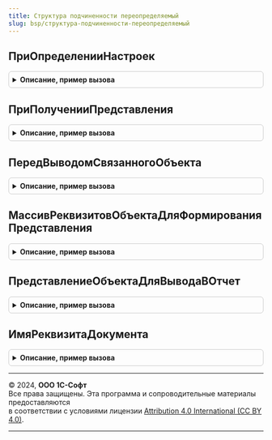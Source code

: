 ```yaml
---
title: Структура подчиненности переопределяемый
slug: bsp/структура-подчиненности-переопределяемый
---
```



## ПриОпределенииНастроек
<details style="margin: 1em 0; padding: 0.5em; border: 1px solid #ccc; border-radius: 6px;">

<summary style="font-weight: bold; cursor: pointer;">Описание, пример вызова</summary>

```bsl

// Вызывается для получения настроек подсистемы.
//
// Параметры:
//  Настройки - Структура:
//   * Реквизиты - Соответствие из КлючИЗначение - для переопределения имен реквизитов объекта, в которых содержится информация
//                                о сумме и валюте, выводимых в списке связанных документов.
//                                В ключе указывается полное имя объекта метаданных, в значении - соответствие
//                                реквизитов Валюта и СуммаДокумента с реальными реквизитами объекта.
//                                Если не задано, то значения зачитываются из реквизитов Валюта и СуммаДокумента.
//   * РеквизитыДляПредставления - Соответствие из КлючИЗначение - для переопределения представления объектов, выводимых
//                                в списке связанных документов. В ключе указывается полное имя объекта метаданных, в
//                                значении - массив имен реквизитов, значения которых участвуют в формировании представления.
//                                Для формирования представления перечисленных здесь объектов будет вызываться
//                                процедура СтруктураПодчиненностиПереопределяемый.ПриПолученииПредставления.
//
// Пример:
//	Реквизиты = Новый Соответствие;
//	Реквизиты.Вставить("СуммаДокумента", Метаданные.Документы.СчетНаОплатуПокупателю.Реквизиты.СуммаОплаты.Имя);
//	Реквизиты.Вставить("Валюта", Метаданные.Документы.СчетНаОплатуПокупателю.Реквизиты.ВалютаДокумента.Имя);
//	Настройки.Реквизиты.Вставить(Метаданные.Документы.СчетНаОплатуПокупателю.ПолноеИмя(), Реквизиты);
//
//	РеквизитыДляПредставления = Новый Массив;
//	РеквизитыДляПредставления.Добавить(Метаданные.Документы.ЭлектронноеПисьмоИсходящее.Реквизиты.ДатаОтправления.Имя);
//	РеквизитыДляПредставления.Добавить(Метаданные.Документы.ЭлектронноеПисьмоИсходящее.Реквизиты.Тема.Имя);
//	РеквизитыДляПредставления.Добавить(Метаданные.Документы.ЭлектронноеПисьмоИсходящее.Реквизиты.СписокПолучателейПисьма.Имя);
//	Настройки.РеквизитыДляПредставления.Вставить(Метаданные.Документы.ЭлектронноеПисьмоИсходящее.ПолноеИмя(),
//		РеквизитыДляПредставления);
//
Процедура ПриОпределенииНастроек(Настройки) Экспорт
```

Пример вызова
```bsl
СтруктураПодчиненностиПереопределяемый.ПриОпределенииНастроек(Настройки) 
```
</details>

## ПриПолученииПредставления
<details style="margin: 1em 0; padding: 0.5em; border: 1px solid #ccc; border-radius: 6px;">

<summary style="font-weight: bold; cursor: pointer;">Описание, пример вызова</summary>

```bsl

// Вызывается для получения представления объектов, выводимых в списке связанных документов.
// Только для тех объектов, которые перечислены в свойстве РеквизитыДляПредставления параметра Настройки
// процедуры СтруктураПодчиненностиПереопределяемый.ПриОпределенииНастроек.
//
// Параметры:
//  ТипДанных - ЛюбаяСсылка - тип ссылки выводимого объекта, см. свойство Тип критерия отбора СвязанныеДокументы.
//  Данные    - ВыборкаИзРезультатаЗапроса
//            - Структура - содержит значения полей, из которых формируется представление:
//               * Ссылка - ЛюбаяСсылка - ссылка объекта, выводимого в списке связанных документов.
//               * ДополнительныйРеквизит1 - Произвольный - значение первого реквизита, указанного в массиве
//                 РеквизитыДляПредставления параметра Настройки процедуры ПриОпределенииНастроек.
//               * ДополнительныйРеквизит2 - Произвольный - значение второго реквизита...
//               ...
//  Представление - Строка - поместить в этот параметр рассчитанное представление объекта.
//  СтандартнаяОбработка - Булево - поместить в этот параметр Ложь, если установлено значение параметра Представление.
//
Процедура ПриПолученииПредставления(ТипДанных, Данные, Представление, СтандартнаяОбработка) Экспорт
```

Пример вызова
```bsl
СтруктураПодчиненностиПереопределяемый.ПриПолученииПредставления(ТипДанных, Данные, Представление, СтандартнаяОбработка) 
```
</details>

## ПередВыводомСвязанногоОбъекта
<details style="margin: 1em 0; padding: 0.5em; border: 1px solid #ccc; border-radius: 6px;">

<summary style="font-weight: bold; cursor: pointer;">Описание, пример вызова</summary>

```bsl

// Позволяет повлиять на вывод объектов в отчет Связанные документы.
//  Вывод еще не начат - выполняется получение данных.
//
// Параметры:
//  Объект - СправочникСсылка
//         - ДокументСсылка
//         - ЗадачаСсылка
//         - БизнесПроцессСсылка
//         - ПланВидовХарактеристикСсылка -
//           ссылка на объект структуры подчиненности, который подлежит выводу в отчет.
//  СвойстваОбъекта - Структура - признаки, описывающие состояние объекта, где:
//    * ЭтоОсновной - Булево - если Истина, то  это объект для которого формируется структура.
//    * ЭтоСлужебный - Булево - если Истина, то объект не обязателен к выводу. По умолчанию - Ложь.
//    * ЭтоПодчиненный - Булево - если Истина, то объект является подчиненным по отношению к основному.
//    * Выводился - Структура - счетчик частоты вывода объекта суммарно и в подчиненных, где:
//        * Итого - Число - суммарная частота вывода объекта.
//        * ВПодчиненных - Число - частота вывода объекта в подчиненных.
//  Отказ - Булево - если Истина, то объект не будет выведен в отчет.
//          При этом, это не мешает выводу подчиненных ему объектов.
//
Процедура ПередВыводомСвязанногоОбъекта(Объект, СвойстваОбъекта, Отказ) Экспорт
```

Пример вызова
```bsl
СтруктураПодчиненностиПереопределяемый.ПередВыводомСвязанногоОбъекта(Объект, СвойстваОбъекта, Отказ) 
```
</details>

## МассивРеквизитовОбъектаДляФормированияПредставления
<details style="margin: 1em 0; padding: 0.5em; border: 1px solid #ccc; border-radius: 6px;">

<summary style="font-weight: bold; cursor: pointer;">Описание, пример вызова</summary>

```bsl

// Устарела. Следует использовать СтруктураПодчиненностиПереопределяемый.ПриОпределенииНастроек.
// См. свойство РеквизитыДляПредставления параметра Настройки.
// Формирует массив реквизитов документа.
//
// Параметры:
//  ИмяДокумента - Строка - имя документа.
//
// Возвращаемое значение:
//   Массив - массив наименований реквизитов документа.
//
Функция МассивРеквизитовОбъектаДляФормированияПредставления(ИмяДокумента) Экспорт
```

Пример вызова
```bsl
Результат = СтруктураПодчиненностиПереопределяемый.МассивРеквизитовОбъектаДляФормированияПредставления(ИмяДокумента) 
```
</details>

## ПредставлениеОбъектаДляВыводаВОтчет
<details style="margin: 1em 0; padding: 0.5em; border: 1px solid #ccc; border-radius: 6px;">

<summary style="font-weight: bold; cursor: pointer;">Описание, пример вызова</summary>

```bsl

// Устарела. Следует использовать СтруктураПодчиненностиПереопределяемый.ПриПолученииПредставления.
// Получает представление документа для печати.
//
// Параметры:
//  Выборка - ВыборкаИзРезультатаЗапроса - структура или выборка из результатов запроса
//            в которой содержатся дополнительные реквизиты, на основании
//            которых можно сформировать переопределенное представление
//            документа для вывода в отчет "Структура подчиненности".
//
// Возвращаемое значение:
//   - Строка
//   - Неопределено - переопределенное представление документа, или Неопределено,
//                    если для данного типа документов такое не задано.
//
Функция ПредставлениеОбъектаДляВыводаВОтчет(Выборка) Экспорт
```

Пример вызова
```bsl
Результат = СтруктураПодчиненностиПереопределяемый.ПредставлениеОбъектаДляВыводаВОтчет(Выборка) 
```
</details>

## ИмяРеквизитаДокумента
<details style="margin: 1em 0; padding: 0.5em; border: 1px solid #ccc; border-radius: 6px;">

<summary style="font-weight: bold; cursor: pointer;">Описание, пример вызова</summary>

```bsl

// Устарела. Следует использовать СтруктураПодчиненностиПереопределяемый.ПриОпределенииНастроек.
// См. свойство Реквизиты параметра Настройки.
// Возвращает имя реквизита документа, в котором содержится информация о Сумме и Валюте документа для вывода в
// структуру подчиненности.
// По умолчанию используются реквизиты Валюта и СуммаДокумента. Если для конкретного документа или конфигурации в целом
// используются другие
// реквизиты, то переопределить значения по умолчанию можно в данной функции.
//
// Параметры:
//  ИмяДокумента  - Строка - имя документа, для которого надо получить имя реквизита.
//  Реквизит      - Строка - строка, может принимать значения "Валюта" и "СуммаДокумента".
//
// Возвращаемое значение:
//   Строка   - имя реквизита документа, в котором содержится информация о Валюте или Сумме.
//
Функция ИмяРеквизитаДокумента(ИмяДокумента, Реквизит) Экспорт
```

Пример вызова
```bsl
Результат = СтруктураПодчиненностиПереопределяемый.ИмяРеквизитаДокумента(ИмяДокумента, Реквизит) 
```
</details>

---

© 2024, **ООО 1С-Софт**  
Все права защищены. Эта программа и сопроводительные материалы предоставляются  
в соответствии с условиями лицензии [Attribution 4.0 International (CC BY 4.0)](https://creativecommons.org/licenses/by/4.0/legalcode).

---
